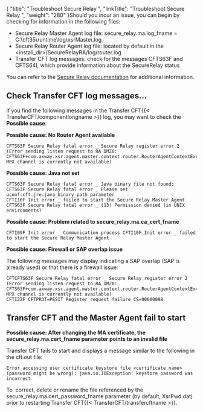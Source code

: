 {
    "title": "Troubleshoot Secure Relay ",
    "linkTitle": "Troubleshoot Secure Relay ",
    "weight": "280"
}Should you incur an issue, you can begin by checking for information in the following files:

- Secure Relay Master Agent log file: secure\_relay.ma.log\_fname = C:\\cft35\\runtime\\log\\xsrMaster.log
- Secure Relay Router Agent log file: located by default in the &lt;install\_dir>/SecureRelayRA/log/router.log
- Transfer CFT log messages: check for the messages CFTS63F and CFTS64I, which provide information about the SecureRelay status

You can refer to the [Secure Relay documentation](https://docs.axway.com/bundle/SecureRelay_271_AdministratorsGuide_allOS_en_HTML5/page/Content/AxwayStartPageRA_admin.htm) for additional information.

## Check Transfer CFT log messages...

If you find the following messages in the Transfer CFT{{< TransferCFT/componentlongname  >}} log, you may want to check the **Possible cause**:

****Possible cause: No Router Agent available****

```
CFTS63F Secure Relay fatal error _ Secure Relay register error 2 (Error sending listen request to RA DMZ0: CFTS63F+com.axway.xsr.agent.master.context.router.RouterAgentContextException: MPX channel is currently not available)
```

****Possible cause: Java not set****

```
CFTS63F Secure Relay fatal error _ Java binary file not found:
CFTS63F Secure Relay fatal error _ Please set uconf:cft.jre.java_binary_path parameter
CFTI10F Init error _ failed to start the Secure Relay Master Agent CFTS63F Secure Relay fatal error _ (13) Permission denied (in UNIX environments)
```

****Possible cause: Problem related to secure\_relay.ma.ca\_cert\_fname****

```
CFTI09F Init error _ Communication process CFTI10F Init error _ failed to start the Secure Relay Master Agent
```

****Possible cause: Firewall or SAP overlap issue****

The following messages may display indicating a SAP overlap (SAP is already used) or that there is a firewall issue:

```
CFTCFTS63F Secure Relay fatal error _ Secure Relay register error 2 (Error sending listen request to RA DMZ0:
CFTS63F+com.axway.xsr.agent.master.context.router.RouterAgentContextException: MPX channel is currently not available)
CFTI22F CFTPROT=PESIT Register request failure CS=00000098
```

## Transfer CFT and the Master Agent fail to start

****Possible cause: After changing the MA certificate, the secure\_relay.ma.cert\_fname parameter points to an invalid file****

Transfer CFT fails to start and displays a message similar to the following in the cft.out file:

```
Error accessing user certificate keystore file <certificate name> (password might be wrong): java.io.IOException: keystore password was incorrect
```

To  correct, delete or rename the file referenced by the secure\_relay.ma.cert\_password\_fname parameter (by default, XsrPwd.dat) prior to restarting Transfer CFT{{< TransferCFT/transfercftname  >}}.
